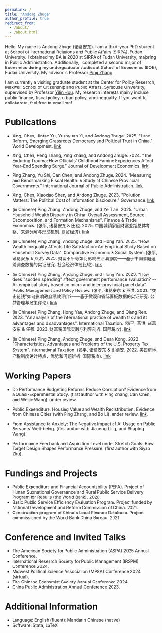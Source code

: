 ```yaml
---
permalink: /
title: "Andong Zhuge"
author_profile: true
redirect_from: 
  - /about/
  - /about.html
---
```


Hello! My name is Andong Zhuge (诸葛安东). I am a third-year PhD student at School of International Relations and Public Affairs (SIRPA), Fudan University. I obtained my BA in 2020 at SIRPA of Fudan University, majoring in Public Administration. Additionally, I completed a second major of Economics during my undergraduate studies at School of Economics (SOE), Fudan University. My advisor is Professor [Ping Zhang](https://faculty.fudan.edu.cn/zhangping1234/zh_CN/index.htm). 

I am currently a visiting graduate student at the Center for Policy Research, Maxwell School of Citizenship and Public Affairs, Syracuse University, supervised by Professor [Yilin Hou](https://www.maxwell.syr.edu/directory/yilin-hou). My research interests mainly include public finance, fiscal policy, urban policy, and inequality. If you want to collaborate, feel free to email me!


Publications
======
- Xing, Chen, Jintao Xu, Yuanyuan Yi, and Andong Zhuge. 2025. "Land Reform, Emerging Grassroots Democracy and Political Trust in China." World Development. [link](https://www.sciencedirect.com/science/article/pii/S0305750X24002626)

- Xing, Chen, Peng Zhang, Ping Zhang, and Andong Zhuge. 2024. “The Enduring Trauma: How Officials’ Childhood Famine Experiences Affect Year-End Spending Surge.” Journal of Development Economics. [link](https://www.sciencedirect.com/science/article/pii/S0304387824001056)

- Ping Zhang, Yu Shi, Can Chen, and Andong Zhuge. 2024. "Measuring and Benchmarking Fiscal Health: A Study of Chinese Provincial Governments." International Journal of Public Administration. [link](https://www.tandfonline.com/doi/abs/10.1080/01900692.2024.2357116)

- Xing, Chen, Xiaoxiao Shen, and Andong Zhuge. 2023. "Pollution Matters: The Political Cost of Information Disclosure." Governance. [link](https://onlinelibrary.wiley.com/doi/10.1111/gove.12847)

- (in Chinese) Ping Zhang, Andong Zhuge, and Ye Tian. 2025. "Urban Household Wealth Disparity in China: Overall Assessment, Source Decomposition, and Formation Mechanisms". Finance & Trade Economics. (张平, 诸葛安东 & 田也. 2025. 中国城镇家庭财富差距总体考察、来源分解与形成机制. 财贸经济). [link](https://cmjj.ajcass.com/Admin/Upload/FileDownload/?ContentID=119048&fileName=中国城镇家庭财富差距总体考察、来源分解与形成机制)

- (in Chinese) Ping Zhang, Andong Zhuge, and Hong Yan. 2025. "How Wealth Inequality Affects Life Satisfaction: An Empirical Study Based on Household Survey Data". Comparative Economic & Social System. (张平, 诸葛安东 & 燕洪. 2025. 财富不平等如何影响生活满意度——基于中国家庭追踪调查数据的实证研究. 社会经济体制比较). [link](http://dbase.gslib.com.cn:8000/DRCNet.Mirror.Documents.Web/DocAttachments.aspx?AttachmentId=264848)

- (in Chinese) Ping Zhang, Andong Zhuge, and Hong Yan. 2023. "How does "sudden spending" affect government performance evaluation? --An empirical study based on micro and inter-provincial panel data". Public Management and Policy Review. (张平, 诸葛安东 & 燕洪. 2023. “突击花钱”如何影响政府绩效评价?——基于微观和省际面板数据的实证研究. 公共管理与政策评论). [link](http://ggglyzc.ruc.edu.cn/CN/Y2023/V12/I5/31)

- (in Chinese) Ping Zhang, Hong Yan, Andong Zhuge, and Qiang Ren. 2023. "An analysis of the international practice of wealth tax and its advantages and disadvantages". International Taxation. (张平, 燕洪, 诸葛安东 & 任强. 2023. 财富税国际实践与利弊剖析. 国际税收). [link]([https://www.cnki.net/KCMS/detail/detail.aspx?dbcode=CJFD&dbname=CJFDLAST2022&filename=SWSW202203005&uniplatform=OVERSEA&v=ILP8ulJzYGMtGOD924NyvVsdcTHg_59wNAGapXcviT94nEDftq3KPowL4JbOfMeR](https://www.cnki.net/KCMS/detail/detail.aspx?dbcode=CJFD&dbname=CJFDLAST2023&filename=SWSW202309007&uniplatform=OVERSEA&v=1YBSjQSWbNAhjItL8qQqhgsv62_k-gNQ1QDj_SrX8d-F1Ptu82h-NBo_4TGkF86v))

- (in Chinese) Ping Zhang, Andong Zhuge, and Dean Kong. 2022. "Characteristics, Advantages and Problems of the U.S. Property Tax System". International Taxation. (张平, 诸葛安东 & 孔德安. 2022. 美国房地产税制度设计特点、优势和问题辨析. 国际税收). [link](https://www.cnki.net/KCMS/detail/detail.aspx?dbcode=CJFD&dbname=CJFDLAST2022&filename=SWSW202203005&uniplatform=OVERSEA&v=ILP8ulJzYGMtGOD924NyvVsdcTHg_59wNAGapXcviT94nEDftq3KPowL4JbOfMeR)


Working Papers
======
- Do Performance Budgeting Reforms Reduce Corruption? Evidence from a Quasi-Experimental Study. (first author with Ping Zhang, Can Chen, and Weijie Wang). under review.

- Public Expenditure, Housing Value and Wealth Redistribution: Evidence from Chinese Cities (with Ping Zhang, and Bo Li). under review. [link](https://www.researchsquare.com/article/rs-4170967/v1).

- From Assistance to Anxiety: The Negative Impact of AI Usage on Public Servants’ Well-being. (first author with Jiaheng Ling, and Shuping Wang).

- Performance Feedback and Aspiration Level under Stretch Goals: How Target Design Shapes Performance Pressure. (first author with Siyao Zhu).


Fundings and Projects
======                                                                                    
- Public Expenditure and Financial Accountability (PEFA). Project of Hunan Subnational Governance and Rural Public Service Delivery Program for Results (the World Bank). 2020.
- Basic Public Service Efficiency Evaluation Program. Project funded by National Development and Reform Commission of China. 2021.
- Construction program of China's Local Finance Database. Project commissioned by the World Bank China Bureau. 2021.


Conference and Invited Talks
======   
- The American Society for Public Administration (ASPA) 2025 Annual Conference.
- International Research Society for Public Management (IRSPM) Conference 2024.
- Midwest Political Science Association (MPSA) Conference 2024 (virtual).
- The Chinese Economist Society Annual Conference 2024.
- China Public Administration Annual Conference 2023.


Additional Information
======
- Language: English (fluent); Mandarin Chinese (native)
- Software: Stata, LaTeX

